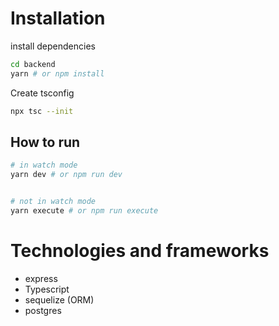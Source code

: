 # Installation

install dependencies
```sh
cd backend
yarn # or npm install
```

Create tsconfig
```sh
npx tsc --init
```

## How to run


```sh
# in watch mode
yarn dev # or npm run dev


# not in watch mode
yarn execute # or npm run execute
```

# Technologies and frameworks

* express
* Typescript
* sequelize (ORM)
* postgres